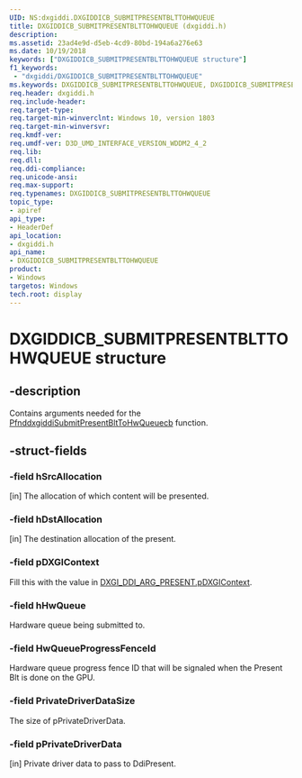 ```yaml
---
UID: NS:dxgiddi.DXGIDDICB_SUBMITPRESENTBLTTOHWQUEUE
title: DXGIDDICB_SUBMITPRESENTBLTTOHWQUEUE (dxgiddi.h)
description:
ms.assetid: 23ad4e9d-d5eb-4cd9-80bd-194a6a276e63
ms.date: 10/19/2018
keywords: ["DXGIDDICB_SUBMITPRESENTBLTTOHWQUEUE structure"]
f1_keywords:
 - "dxgiddi/DXGIDDICB_SUBMITPRESENTBLTTOHWQUEUE"
ms.keywords: DXGIDDICB_SUBMITPRESENTBLTTOHWQUEUE, DXGIDDICB_SUBMITPRESENTBLTTOHWQUEUE,
req.header: dxgiddi.h
req.include-header:
req.target-type:
req.target-min-winverclnt: Windows 10, version 1803
req.target-min-winversvr:
req.kmdf-ver:
req.umdf-ver: D3D_UMD_INTERFACE_VERSION_WDDM2_4_2
req.lib:
req.dll:
req.ddi-compliance:
req.unicode-ansi:
req.max-support:
req.typenames: DXGIDDICB_SUBMITPRESENTBLTTOHWQUEUE
topic_type:
- apiref
api_type:
- HeaderDef
api_location:
- dxgiddi.h
api_name:
- DXGIDDICB_SUBMITPRESENTBLTTOHWQUEUE
product: 
- Windows
targetos: Windows
tech.root: display
---
```


# DXGIDDICB_SUBMITPRESENTBLTTOHWQUEUE structure

## -description

Contains arguments needed for the [PfnddxgiddiSubmitPresentBltToHwQueuecb](nc-dxgiddi-pfnddxgiddi_submitpresentblttohwqueuecb.md) function.

## -struct-fields

### -field hSrcAllocation

[in] The allocation of which content will be presented.

### -field hDstAllocation

[in] The destination allocation of the present.

### -field pDXGIContext

Fill this with the value in [DXGI_DDI_ARG_PRESENT.pDXGIContext](ns-dxgiddi-dxgi_ddi_arg_present.md).

### -field hHwQueue

Hardware queue being submitted to.

### -field HwQueueProgressFenceId

Hardware queue progress fence ID that will be signaled when the Present Blt is done on the GPU.

### -field PrivateDriverDataSize

The size of pPrivateDriverData.

### -field pPrivateDriverData

[in] Private driver data to pass to DdiPresent.

